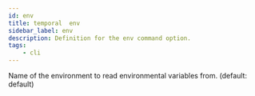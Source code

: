 ```yaml
---
id: env
title: temporal  env
sidebar_label: env
description: Definition for the env command option.
tags:
	- cli
---
```


 Name of the environment to read environmental variables from. (default: default)
